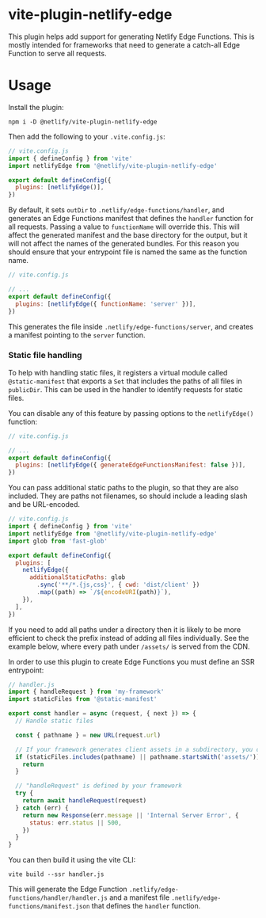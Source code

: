 # vite-plugin-netlify-edge

This plugin helps add support for generating Netlify Edge Functions. This is mostly intended for frameworks that need to generate a catch-all Edge Function to serve all requests.

# Usage

Install the plugin:

```shell
npm i -D @netlify/vite-plugin-netlify-edge
```

Then add the following to your `.vite.config.js`:

```js
// vite.config.js
import { defineConfig } from 'vite'
import netlifyEdge from '@netlify/vite-plugin-netlify-edge'

export default defineConfig({
  plugins: [netlifyEdge()],
})
```

By default, it sets `outDir` to `.netlify/edge-functions/handler`, and generates an Edge Functions manifest that defines the `handler` function for all requests.
Passing a value to `functionName` will override this. This will affect the generated manifest and the base directory for the output, but it will not affect the names of the generated bundles. For this reason you should ensure that your entrypoint file is named the same as the function name.

```js
// vite.config.js

// ...
export default defineConfig({
  plugins: [netlifyEdge({ functionName: 'server' })],
})
```

This generates the file inside `.netlify/edge-functions/server`, and creates a manifest pointing to the `server` function.

### Static file handling

To help with handling static files, it registers a virtual module called `@static-manifest` that exports a `Set` that includes the paths of all files in `publicDir`. This can be used in the handler to identify requests for static files.

You can disable any of this feature by passing options to the `netlifyEdge()` function:

```js
// vite.config.js

// ...
export default defineConfig({
  plugins: [netlifyEdge({ generateEdgeFunctionsManifest: false })],
})
```

You can pass additional static paths to the plugin, so that they are also included. They are paths not filenames, so should include a leading slash and be URL-encoded.

```js
// vite.config.js
import { defineConfig } from 'vite'
import netlifyEdge from '@netlify/vite-plugin-netlify-edge'
import glob from 'fast-glob'

export default defineConfig({
  plugins: [
    netlifyEdge({
      additionalStaticPaths: glob
        .sync('**/*.{js,css}', { cwd: 'dist/client' })
        .map((path) => `/${encodeURI(path)}`),
    }),
  ],
})
```

If you need to add all paths under a directory then it is likely to be more efficient to check the prefix instead of adding all files individually. See the example below, where every path under `/assets/` is served from the CDN.

In order to use this plugin to create Edge Functions you must define an SSR entrypoint:

```js
// handler.js
import { handleRequest } from 'my-framework'
import staticFiles from '@static-manifest'

export const handler = async (request, { next }) => {
  // Handle static files

  const { pathname } = new URL(request.url)

  // If your framework generates client assets in a subdirectory, you can add these too
  if (staticFiles.includes(pathname) || pathname.startsWith('assets/')) {
    return
  }

  // "handleRequest" is defined by your framework
  try {
    return await handleRequest(request)
  } catch (err) {
    return new Response(err.message || 'Internal Server Error', {
      status: err.status || 500,
    })
  }
}
```

You can then build it using the vite CLI:

```shell
vite build --ssr handler.js
```

This will generate the Edge Function `.netlify/edge-functions/handler/handler.js` and a manifest file `.netlify/edge-functions/manifest.json` that defines the `handler` function.
